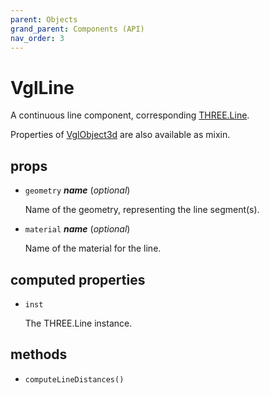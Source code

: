 ```yaml
---
parent: Objects
grand_parent: Components (API)
nav_order: 3
---
```

# VglLine

A continuous line component,
corresponding [THREE.Line](https://threejs.org/docs/index.html#api/objects/Line).

Properties of [VglObject3d](../core/vgl-object3d) are also available as mixin. 

## props 

- `geometry` ***name*** (*optional*) 

  Name of the geometry, representing the line segment(s). 

- `material` ***name*** (*optional*) 

  Name of the material for the line. 

## computed properties 

- `inst` 

  The THREE.Line instance. 

## methods 

- `computeLineDistances()` 

